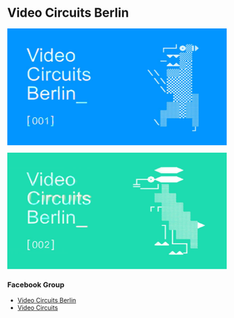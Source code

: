 # Video Circuits Berlin

[![#001](2019-03-18/event.jpg)](2019-03-18.md)

[![#002](2019-05-17/event.jpg)](2019-05-17.md)

### Facebook Group 

- [Video Circuits Berlin](https://www.facebook.com/groups/video-circuits-berlin)
- [Video Circuits](https://www.facebook.com/groups/VIDEOCIRCUITS/)
